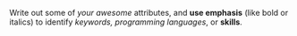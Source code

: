 Write out some of *your awesome* attributes, and **use emphasis** (like bold or italics) to identify _keywords, programming languages_, or __skills__. 